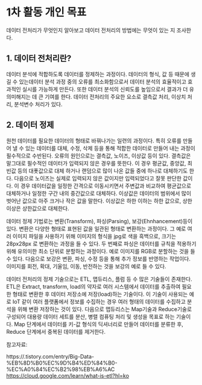 # 1차 활동 개인 목표

데이터 전처리가 무엇인지 알아보고 데이터 전처리의 방법에는 무엇이 있는 지 조사한다.

## 1. 데이터 전처리란?

데이터 분석에 적합하도록 데이터를 정제하는 과정이다. 데이터의 형식, 값 등 때문에 생길 수 있는데이터 분석 과정 중의 오류를 최소화함으로서 데이터 분석의 효율적이고 효과적인 실시를 가능하게 만든다. 또한 데이터 분석의 신뢰도를 높임으로서 결과가 더 유의미해지는 데 큰 기여를 한다. 데이터 전처리의 주요한 요소로 결측값 처리, 이상치 처리, 분석변수 처리가 있다. 

## 2. 데이터 정제

원천 데이터를 필요한 데이터의 형태로 바꿔나가는 일련의 과정이다. 특히 오류를 만들어 낼 수 있는 데이터를 대체, 수정, 삭제 등을 통해 적합한 데이터로 만들어 내는 과정이 필수적으로 수반된다. 오류의 원인으로는 결측값, 노이즈, 이상값 등이 있다. 결측값은 말그대로 필수적인 데이터가 입력되지 않은 경우를 뜻한다. 이 경우 평균값, 중앙값, 최빈값 등의 대푯값으로 대체 하거나 랜덤으로 많이 나온 값들 중에 하나로 대체하기도 한다. 다음으로 노이즈는 실제로 입력되지 않은 값이지만 입력되었다고 잘못 판단한 값이다. 이 경우 데이터값을 일정한 간격으로 이동시키면서 주변값과 비교하여 평균값으로 대체하거나 일정한 구간 내의 중간값으로 대체하다. 이상값은 데이터의 범위에서 많이 벗어난 값으로 아주 크거나 작은 값을 말한다. 이상값은 하한 이하는 하한 값으로, 상한 이상은 상한값으로 대체한다. 

데이터 정제 기법로는 변환(Transform), 파싱(Parsing), 보강(Ehnhancement)등이 있다. 변환은 다양한 형태로 표현된 값을 일관된 형태로 변환하는 과정이다. 그 예로 여러 이미지 파일을 사용하기 위해 이미지의 형식을 jpg로 색을 흑백으로, 크기는 28px28px 로 변환하는 과정을 들 수 있다. 두 번째로 파싱은 데이터를 규칙을 적용하기 위해 유의미한 최소 단위로 분할하는 과정이다. 예로 이미지를 RGB로 분할하는 것을 들 수 있다. 다음으로 보강은 변환, 파싱, 수정 등을 통해 추가 정보를 반영하는 작업이다. 이미지를 회전, 확대, 기울임, 이동, 반전하는 것을 보강의 예로 들 수 있다.  

데이터 전처리의 정제 기술으로는 ETL, 맵듀리스, 플럼 등 수 많은 기술들이 존재한다. ETL은 Extract, transform, load의 약자로 여러 시스템에서 데이터를 추출하여 필요한 형태로 변환한 후 데이터 저장소에 저장(load)하는 기술이다. 이 기술이 사용되는 예로 IoT 같이 여러 플랫폼에서 정보를 수집하는 경우 여러 형태의 데이터를 수집하고 분석을 위해 변환 저장하는 것이 있다. 다음으로 맵듀리스는 Map기술과 Reduce기술로 구성되어 대용량 데이터 세트를 분산, 병렬 컴퓨팅 처리 및 생성을 목표로 하는 기술이다. Map 단계에서 데이터를 키-값 형식의 딕셔너리로 만들어 데이터를 분류한 후, Reduce 단계에서 중복된 데이터를 제거한다.  








참고자료:

https://.tistory.com/entry/Big-Data-%EB%8D%B0%EC%9D%B4%ED%84%B0-%EC%A0%84%EC%B2%98%EB%A6%AC
https://cloud.google.com/learn/what-is-etl?hl=ko
